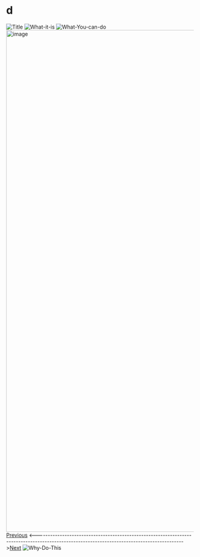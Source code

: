 # d
![Title](https://github.com/user-attachments/assets/8d694465-3481-4a23-93d8-dfde47700cac)
![What-it-is](https://github.com/user-attachments/assets/e5bd1716-c966-4e28-970d-c4d3ab610a7e)
![What-You-can-do](https://github.com/user-attachments/assets/34987082-0b45-4920-a341-9d13c4b00670)
<img width="1348" alt="image" src="https://github.com/user-attachments/assets/89c90f5b-4ab5-4e21-b95a-20025fd0ab80" />
[Previous](/c) <------------------------------------------------------------------------------------------------------------------------------------------->[Next](/e)
![Why-Do-This](https://github.com/user-attachments/assets/256480e5-4a46-493c-b060-ef33f14fe7aa)
